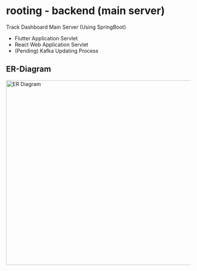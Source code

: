 # rooting - backend (main server)

Track Dashboard Main Server (Using SpringBoot)
- Flutter Application Servlet
- React Web Application Servlet
- (Pending) Kafka Updating Process

## ER-Diagram

<img width="505" alt="ER Diagram" src="https://user-images.githubusercontent.com/26589899/84591869-ba1f1b80-ae7c-11ea-83e4-03d6201e5d2a.png">

